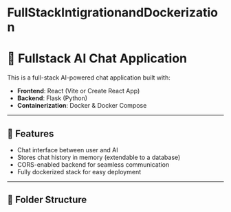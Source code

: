 # FullStackIntigrationandDockerization
# 🧠 Fullstack AI Chat Application

This is a full-stack AI-powered chat application built with:

- **Frontend**: React (Vite or Create React App)
- **Backend**: Flask (Python)
- **Containerization**: Docker & Docker Compose

---

## 🚀 Features

- Chat interface between user and AI
- Stores chat history in memory (extendable to a database)
- CORS-enabled backend for seamless communication
- Fully dockerized stack for easy deployment

---

## 📁 Folder Structure

